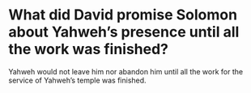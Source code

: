 # What did David promise Solomon about Yahweh’s presence until all the work was finished?

Yahweh would not leave him nor abandon him until all the work for the service of Yahweh’s temple was finished.
